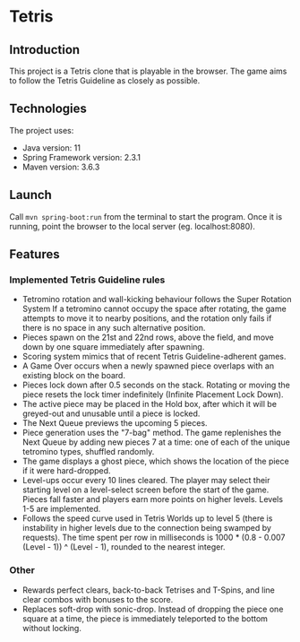 # Tetris 

## Introduction

This project is a Tetris clone that is playable in the browser. The game aims to follow the Tetris Guideline as closely as possible.


## Technologies

The project uses:
* Java version: 11
* Spring Framework version: 2.3.1
* Maven version: 3.6.3


## Launch

Call `mvn spring-boot:run` from the terminal to start the program. Once it is running, point the browser to the local server (eg. localhost:8080).


## Features

### Implemented Tetris Guideline rules

* Tetromino rotation and wall-kicking behaviour follows the Super Rotation System If a tetromino cannot occupy the space after rotating, the game attempts to move it to nearby positions, and the rotation only fails if there is no space in any such alternative position.
* Pieces spawn on the 21st and 22nd rows, above the field, and move down by one square immediately after spawning.
* Scoring system mimics that of recent Tetris Guideline-adherent games.
* A Game Over occurs when a newly spawned piece overlaps with an existing block on the board.
* Pieces lock down after 0.5 seconds on the stack. Rotating or moving the piece resets the lock timer indefinitely (Infinite Placement Lock Down).
* The active piece may be placed in the Hold box, after which it will be greyed-out and unusable until a piece is locked.
* The Next Queue previews the upcoming 5 pieces.
* Piece generation uses the "7-bag" method. The game replenishes the Next Queue by adding new pieces 7 at a time: one of each of the unique tetromino types, shuffled randomly.
* The game displays a ghost piece, which shows the location of the piece if it were hard-dropped.
* Level-ups occur every 10 lines cleared. The player may select their starting level on a level-select screen before the start of the game. Pieces fall faster and players earn more points on higher levels. Levels 1-5 are implemented.
* Follows the speed curve used in Tetris Worlds up to level 5 (there is instability in higher levels due to the connection being swamped by requests). The time spent per row in milliseconds is 1000 * (0.8 - 0.007 (Level - 1)) ^ (Level - 1), rounded to the nearest integer.


### Other
* Rewards perfect clears, back-to-back Tetrises and T-Spins, and line clear combos with bonuses to the score.
* Replaces soft-drop with sonic-drop. Instead of dropping the piece one square at a time, the piece is immediately teleported to the bottom without locking.
